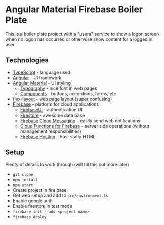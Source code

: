 # Angular Material Firebase Boiler Plate

This is a boiler plate project with a "users" service to show a logon screen when no logon has occurred or
otherwise show content for a logged in user.

## Technologies

* [TypeScript](https://www.typescriptlang.org/) - language used
* [Angular](https://angular.io/) - UI framework
* [Angular Material](https://material.angular.io/) - UI styling 
  * [Typography](https://material.angular.io/guide/typography) - nice font in web pages
  * [Components](https://material.angular.io/components/categories) - buttons, accordions, forms, etc
* [flex-layout](https://github.com/angular/flex-layout) - web page layout (super confusing)
* [Firebase](https://firebase.google.com/) - platform for cloud applications
  * [FirebaseUI](https://firebase.google.com/docs/auth/android/firebaseui) - authentication UI
  * [Firestore](https://firebase.google.com/docs/firestore/) - awesome data base
  * [Firebase Cloud Messaging](https://firebase.google.com/docs/cloud-messaging/) - easily send web notifications
  * [Cloud Functions for Firebase](https://firebase.google.com/docs/functions/) - server side operations (without management responsibilities)
  * [Firebase Hosting](https://firebase.google.com/docs/hosting/) - host static HTML

## Setup

Plenty of details to work through (will fill this out more later)

* `git clone`
* `npm install`
* `npm start`
* Create project in fire base
* Get web setup and add to `src/environment.ts`
* Enable google auth
* Enable firestore in test mode
* `firebase init --add <project-name>`
* `firebase deploy`
